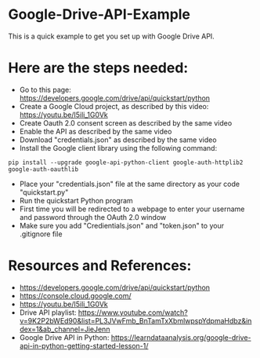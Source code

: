 # Google-Drive-API-Example
This is a quick example to get you set up with Google Drive API.

# Here are the steps needed:
- Go to this page: https://developers.google.com/drive/api/quickstart/python
- Create a Google Cloud project, as described by this video: https://youtu.be/I5ili_1G0Vk
- Create Oauth 2.0 consent screen as described by the same video
- Enable the API as described by the same video
- Download "credentials.json" as described by the same video
- Install the Google client library using the following command:
``` 
pip install --upgrade google-api-python-client google-auth-httplib2 google-auth-oauthlib 
```

- Place your "credentials.json" file at the same directory as your code "quickstart.py"
- Run the quickstart Python program
- First time you will be redirected to a webpage to enter your username and password through the OAuth 2.0 window
- Make sure you add "Credientials.json" and "token.json" to your .gitignore file

# Resources and References:
- https://developers.google.com/drive/api/quickstart/python
- https://console.cloud.google.com/
- https://youtu.be/I5ili_1G0Vk
- Drive API playlist: https://www.youtube.com/watch?v=9K2P2bWEd90&list=PL3JVwFmb_BnTamTxXbmlwpspYdpmaHdbz&index=1&ab_channel=JieJenn
- Google Drive API in Python: https://learndataanalysis.org/google-drive-api-in-python-getting-started-lesson-1/
